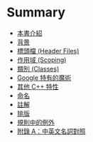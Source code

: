 # Summary

* [本書介紹](README.md)
* [背景](1_background.md)
* [標頭檔 (Header Files)](2_header_files.md)
* [作用域 (Scoping)](3_scoping.md)
* [類別 (Classes)](4_classes.md)
* [Google 特有的魔術]()
* [其他 C++ 特性]()
* [命名]()
* [註解]()
* [排版]()
* [規則中的例外]()
* [附錄 A：中英文名詞對照](a_english_word_table.md)
